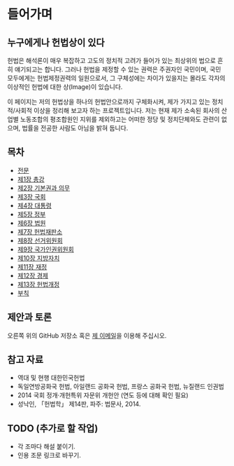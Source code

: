 # 들어가며

## 누구에게나 헌법상이 있다

헌법은 해석론이 매우 복잡하고 고도의 정치적 고려가 들어가 있는 최상위의 법으로 흔히 얘기되고는 합니다. 그러나 헌법을 제정할 수 있는 권력은 주권자인 국민이며, 국민 모두에게는 헌법제정권력의 일원으로서, 그 구체성에는 차이가 있을지는 몰라도 각자의 이상적인 헌법에 대한 상(Image)이 있습니다.

이 페이지는 저의 헌법상을 하나의 헌법안으로까지 구체화시켜, 제가 가지고 있는 정치적/사회적 이상을 정리해 보고자 하는 프로젝트입니다. 저는 현재 제가 소속된 회사의 산업별 노동조합의 평조합원인 지위를 제외하고는 어떠한 정당 및 정치단체와도 관련이 없으며, 법률을 전공한 사람도 아님을 밝혀 둡니다.

## 목차

* [전문](preamble/)
* [제1장 총강](chapter1/)
* [제2장 기본권과 의무](chapter2/)
* [제3장 국회](chapter3/)
* [제4장 대통령](chapter4/)
* [제5장 정부](chapter5/)
* [제6장 법원](chapter6/)
* [제7장 헌법재판소](chapter7/)
* [제8장 선거위원회](chapter8/)
* [제9장 국가인권위원회](chapter9/)
* [제10장 지방자치](chapter10/)
* [제11장 재정](chapter11/)
* [제12장 경제](chapter12/)
* [제13장 헌법개정](chapter13/)
* [부칙](addendum/)

## 제안과 토론

오른쪽 위의 GitHub 저장소 혹은 [제 이메일](mailto:jeong.sid@sidlibrary.org)을 이용해 주십시오.

## 참고 자료

* 역대 및 현행 대한민국헌법
* 독일연방공화국 헌법, 아일랜드 공화국 헌법, 프랑스 공화국 헌법, 뉴질랜드 인권법
* 2014 국회 정개·개헌특위 자문위 개헌안 (연도 등에 대해 확인 필요)
* 성낙인, 「헌법학」 제14판, 파주: 법문사, 2014.

## TODO (추가로 할 작업)

* 각 조마다 해설 붙이기.
* 인용 조문 링크로 바꾸기.
